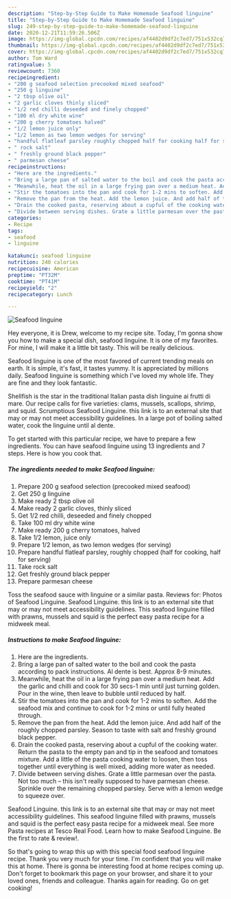 ```yaml
---
description: "Step-by-Step Guide to Make Homemade Seafood linguine"
title: "Step-by-Step Guide to Make Homemade Seafood linguine"
slug: 249-step-by-step-guide-to-make-homemade-seafood-linguine
date: 2020-12-21T11:59:26.506Z
image: https://img-global.cpcdn.com/recipes/af4402d9df2c7ed7/751x532cq70/seafood-linguine-recipe-main-photo.jpg
thumbnail: https://img-global.cpcdn.com/recipes/af4402d9df2c7ed7/751x532cq70/seafood-linguine-recipe-main-photo.jpg
cover: https://img-global.cpcdn.com/recipes/af4402d9df2c7ed7/751x532cq70/seafood-linguine-recipe-main-photo.jpg
author: Tom Ward
ratingvalue: 5
reviewcount: 7360
recipeingredient:
- "200 g seafood selection precooked mixed seafood"
- "250 g linguine"
- "2 tbsp olive oil"
- "2 garlic cloves thinly sliced"
- "1/2 red chilli deseeded and finely chopped"
- "100 ml dry white wine"
- "200 g cherry tomatoes halved"
- "1/2 lemon juice only"
- "1/2 lemon as two lemon wedges for serving"
- "handful flatleaf parsley roughly chopped half for cooking half for serving"
- " rock salt"
- " freshly ground black pepper"
- " parmesan cheese"
recipeinstructions:
- "Here are the ingredients."
- "Bring a large pan of salted water to the boil and cook the pasta according to pack instructions. Al dente is best. Approx 8-9 minutes."
- "Meanwhile, heat the oil in a large frying pan over a medium heat. Add the garlic and chilli and cook for 30 secs-1 min until just turning golden. Pour in the wine, then leave to bubble until reduced by half."
- "Stir the tomatoes into the pan and cook for 1-2 mins to soften. Add the seafood mix and continue to cook for 1-2 mins or until fully heated through."
- "Remove the pan from the heat. Add the lemon juice. And add half of the roughly chopped parsley. Season to taste with salt and freshly ground black pepper."
- "Drain the cooked pasta, reserving about a cupful of the cooking water. Return the pasta to the empty pan and tip in the seafood and tomatoes mixture. Add a little of the pasta cooking water to loosen, then toss together until everything is well mixed, adding more water as needed."
- "Divide between serving dishes. Grate a little parmesan over the pasta. Not too much – this isn&#39;t really supposed to have parmesan cheese. Sprinkle over the remaining chopped parsley. Serve with a lemon wedge to squeeze over."
categories:
- Recipe
tags:
- seafood
- linguine

katakunci: seafood linguine 
nutrition: 240 calories
recipecuisine: American
preptime: "PT32M"
cooktime: "PT41M"
recipeyield: "2"
recipecategory: Lunch

---
```



![Seafood linguine](https://img-global.cpcdn.com/recipes/af4402d9df2c7ed7/751x532cq70/seafood-linguine-recipe-main-photo.jpg)

Hey everyone, it is Drew, welcome to my recipe site. Today, I'm gonna show you how to make a special dish, seafood linguine. It is one of my favorites. For mine, I will make it a little bit tasty. This will be really delicious.

Seafood linguine is one of the most favored of current trending meals on earth. It is simple, it's fast, it tastes yummy. It is appreciated by millions daily. Seafood linguine is something which I've loved my whole life. They are fine and they look fantastic.

Shellfish is the star in the traditional Italian pasta dish linguine ai frutti di mare. Our recipe calls for five varieties: clams, mussels, scallops, shrimp, and squid. Scrumptious Seafood Linguine. this link is to an external site that may or may not meet accessibility guidelines. In a large pot of boiling salted water, cook the linguine until al dente.


To get started with this particular recipe, we have to prepare a few ingredients. You can have seafood linguine using 13 ingredients and 7 steps. Here is how you cook that.

<!--inarticleads1-->

##### The ingredients needed to make Seafood linguine:

1. Prepare 200 g seafood selection (precooked mixed seafood)
1. Get 250 g linguine
1. Make ready 2 tbsp olive oil
1. Make ready 2 garlic cloves, thinly sliced
1. Get 1/2 red chilli, deseeded and finely chopped
1. Take 100 ml dry white wine
1. Make ready 200 g cherry tomatoes, halved
1. Take 1/2 lemon, juice only
1. Prepare 1/2 lemon, as two lemon wedges (for serving)
1. Prepare handful flatleaf parsley, roughly chopped (half for cooking, half for serving)
1. Take  rock salt
1. Get  freshly ground black pepper
1. Prepare  parmesan cheese


Toss the seafood sauce with linguine or a similar pasta. Reviews for: Photos of Seafood Linguine. Seafood Linguine. this link is to an external site that may or may not meet accessibility guidelines. This seafood linguine filled with prawns, mussels and squid is the perfect easy pasta recipe for a midweek meal. 

<!--inarticleads2-->

##### Instructions to make Seafood linguine:

1. Here are the ingredients.
1. Bring a large pan of salted water to the boil and cook the pasta according to pack instructions. Al dente is best. Approx 8-9 minutes.
1. Meanwhile, heat the oil in a large frying pan over a medium heat. Add the garlic and chilli and cook for 30 secs-1 min until just turning golden. Pour in the wine, then leave to bubble until reduced by half.
1. Stir the tomatoes into the pan and cook for 1-2 mins to soften. Add the seafood mix and continue to cook for 1-2 mins or until fully heated through.
1. Remove the pan from the heat. Add the lemon juice. And add half of the roughly chopped parsley. Season to taste with salt and freshly ground black pepper.
1. Drain the cooked pasta, reserving about a cupful of the cooking water. Return the pasta to the empty pan and tip in the seafood and tomatoes mixture. Add a little of the pasta cooking water to loosen, then toss together until everything is well mixed, adding more water as needed.
1. Divide between serving dishes. Grate a little parmesan over the pasta. Not too much – this isn&#39;t really supposed to have parmesan cheese. Sprinkle over the remaining chopped parsley. Serve with a lemon wedge to squeeze over.


Seafood Linguine. this link is to an external site that may or may not meet accessibility guidelines. This seafood linguine filled with prawns, mussels and squid is the perfect easy pasta recipe for a midweek meal. See more Pasta recipes at Tesco Real Food. Learn how to make Seafood Linguine. Be the first to rate &amp; review!. 

So that's going to wrap this up with this special food seafood linguine recipe. Thank you very much for your time. I'm confident that you will make this at home. There is gonna be interesting food at home recipes coming up. Don't forget to bookmark this page on your browser, and share it to your loved ones, friends and colleague. Thanks again for reading. Go on get cooking!
